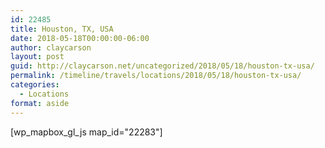 ```yaml
---
id: 22485
title: Houston, TX, USA
date: 2018-05-18T00:00:00-06:00
author: claycarson
layout: post
guid: http://claycarson.net/uncategorized/2018/05/18/houston-tx-usa/
permalink: /timeline/travels/locations/2018/05/18/houston-tx-usa/
categories:
  - Locations
format: aside
---
```

<div class="media-details"></div>

[wp_mapbox_gl_js map_id="22283"]
